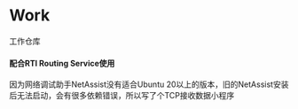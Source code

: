 # Work
工作仓库

#### 配合RTI Routing Service使用
因为网络调试助手NetAssist没有适合Ubuntu 20以上的版本，旧的NetAssist安装后无法启动，会有很多依赖错误，所以写了个TCP接收数据小程序

